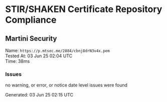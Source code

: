 # STIR/SHAKEN Certificate Repository Compliance

## Martini Security

Name: `https://p.mtsec.me/2884/cbnj8drN3v4x.pem`\
Tested At: 03 Jun 25 02:04 UTC\
Time: 38ms

### Issues

no warning, or error, or notice date level issues were found

Generated: 03 Jun 25 02:15 UTC